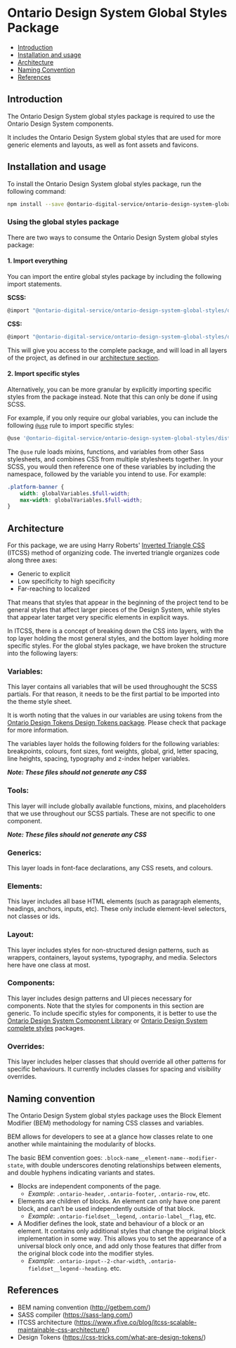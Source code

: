 # **Ontario Design System Global Styles Package**

- [Introduction](#introduction)
- [Installation and usage](#installation-and-usage)
- [Architecture](#architecture)
- [Naming Convention](#naming-convention)
- [References](#references)

## **Introduction**

The Ontario Design System global styles package is required to use the Ontario Design System components.

It includes the Ontario Design System global styles that are used for more generic elements and layouts, as well as font assets and favicons.

## **Installation and usage**

To install the Ontario Design System global styles package, run the following command:

```bash
npm install --save @ontario-digital-service/ontario-design-system-global-styles
```

### **Using the global styles package**

There are two ways to consume the Ontario Design System global styles package:

#### **1. Import everything**

You can import the entire global styles package by including the following import statements.

**SCSS:**

```bash
@import "@ontario-digital-service/ontario-design-system-global-styles/dist/styles/scss/theme.scss";
```

**CSS:**

```bash
@import "@ontario-digital-service/ontario-design-system-global-styles/dist/styles/css/compiled/ontario-theme.css";
```

This will give you access to the complete package, and will load in all layers of the project, as defined in our [architecture section](#architecture).

#### **2. Import specific styles**

Alternatively, you can be more granular by explicitly importing specific styles from the package instead. Note that this can only be done if using SCSS.

For example, if you only require our global variables, you can include the following [`@use`](https://sass-lang.com/documentation/at-rules/use) rule to import specific styles:

```bash
@use '@ontario-digital-service/ontario-design-system-global-styles/dist/styles/scss/1-variables/global.variables' as globalVariables;
```

The `@use` rule loads mixins, functions, and variables from other Sass stylesheets, and combines CSS from multiple stylesheets together. In your SCSS, you would then reference one of these variables by including the namespace, followed by the variable you intend to use. For example:

```scss
.platform-banner {
	width: globalVariables.$full-width;
	max-width: globalVariables.$full-width;
}
```

## **Architecture**

For this package, we are using Harry Roberts' [Inverted Triangle CSS](https://www.xfive.co/blog/itcss-scalable-maintainable-css-architecture/) (ITCSS) method of organizing code. The inverted triangle organizes code along three axes:

- Generic to explicit
- Low specificity to high specificity
- Far-reaching to localized

That means that styles that appear in the beginning of the project tend to be general styles that affect larger pieces of the Design System, while styles that appear later target very specific elements in explicit ways.

In ITCSS, there is a concept of breaking down the CSS into layers, with the top layer holding the most general styles, and the bottom layer holding more specific styles. For the global styles package, we have broken the structure into the following layers:

### **Variables:**

This layer contains all variables that will be used throughought the SCSS partials. For that reason, it needs to be the first partial to be imported into the theme style sheet.

It is worth noting that the values in our variables are using tokens from the [Ontario Design Tokens Design Tokens package](https://www.npmjs.com/package/@ontario-digital-service/ontario-design-system-design-tokens). Please check that package for more information.

The variables layer holds the following folders for the following variables: breakpoints, colours, font sizes, font weights, global, grid, letter spacing, line heights, spacing, typography and z-index helper variables.

**_Note: These files should not generate any CSS_**

### **Tools:**

This layer will include globally available functions, mixins, and placeholders that we use throughout our SCSS partials. These are not specific to one component.

**_Note: These files should not generate any CSS_**

### **Generics:**

This layer loads in font-face declarations, any CSS resets, and colours.

### **Elements:**

This layer includes all base HTML elements (such as paragraph elements, headings, anchors, inputs, etc). These only include element-level selectors, not classes or ids.

### **Layout:**

This layer includes styles for non-structured design patterns, such as wrappers, containers, layout systems, typography, and media. Selectors here have one class at most.

### **Components:**

This layer includes design patterns and UI pieces necessary for components. Note that the styles for components in this section are generic. To include specific styles for components, it is better to use the [Ontario Design System Component Library](https://www.npmjs.com/package/@ontario-digital-service/ontario-design-system-component-library) or [Ontario Design System complete styles](https://www.npmjs.com/package/@ontario-digital-service/ontario-design-system-complete-styles) packages.

### **Overrides:**

This layer includes helper classes that should override all other patterns for specific behaviours. It currently includes classes for spacing and visibility overrides.

## **Naming convention**

The Ontario Design System global styles package uses the Block Element Modifier (BEM) methodology for naming CSS classes and variables.

BEM allows for developers to see at a glance how classes relate to one another while maintaining the modularity of blocks.

The basic BEM convention goes: `.block-name__element-name--modifier-state`, with double underscores denoting relationships between elements, and double hyphens indicating variants and states.

- Blocks are independent components of the page.
  - _Example_: `.ontario-header`, `.ontario-footer`, `.ontario-row`, etc.
- Elements are children of blocks. An element can only have one parent block, and can’t be used independently outside of that block.
  - _Example_: `.ontario-fieldset__legend`, `.ontario-label__flag`, etc.
- A Modifier defines the look, state and behaviour of a block or an element. It contains only additional styles that change the original block implementation in some way. This allows you to set the appearance of a universal block only once, and add only those features that differ from the original block code into the modifier styles.
  - _Example_: `.ontario-input--2-char-width`, `.ontario-fieldset__legend--heading`. etc.

## **References**

- BEM naming convention (http://getbem.com/)
- SASS compiler (https://sass-lang.com/)
- ITCSS architecture (https://www.xfive.co/blog/itcss-scalable-maintainable-css-architecture/)
- Design Tokens (https://css-tricks.com/what-are-design-tokens/)
